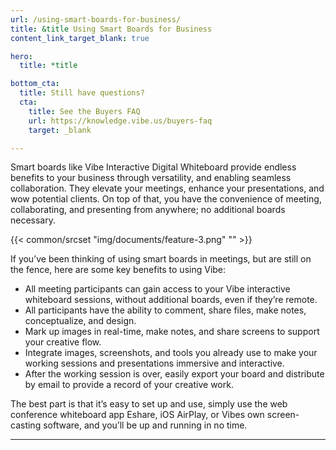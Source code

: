 ```yaml
---
url: /using-smart-boards-for-business/
title: &title Using Smart Boards for Business
content_link_target_blank: true

hero:
  title: *title

bottom_cta:
  title: Still have questions?
  cta:
    title: See the Buyers FAQ
    url: https://knowledge.vibe.us/buyers-faq
    target: _blank

---
```

Smart boards like Vibe Interactive Digital Whiteboard provide endless benefits to your business through versatility, and enabling seamless collaboration. They elevate your meetings, enhance your presentations, and wow potential clients. On top of that, you have the convenience of meeting, collaborating, and presenting from anywhere; no additional boards necessary.

{{< common/srcset "img/documents/feature-3.png" "" >}}

If you’ve been thinking of using smart boards in meetings, but are still on the fence, here are some key benefits to using Vibe:

- All meeting participants can gain access to your Vibe interactive whiteboard sessions, without additional boards, even if they’re remote.
- All participants have the ability to comment, share files, make notes, conceptualize, and design.
- Mark up images in real-time, make notes, and share screens to support your creative flow.
- Integrate images, screenshots, and tools you already use to make your working sessions and presentations immersive and interactive.
- After the working session is over, easily export your board and distribute by email to provide a record of your creative work.

The best part is that it’s easy to set up and use, simply use the web conference whiteboard app Eshare, iOS AirPlay, or Vibes own screen-casting software, and you’ll be up and running in no time.

---
